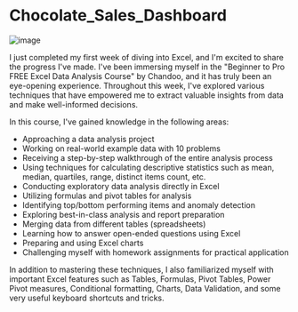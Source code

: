 # Chocolate_Sales_Dashboard
![image](https://github.com/user-attachments/assets/6b88aacf-3d4c-4dc7-bc3e-86b2ed1962f3)

I just completed my first week of diving into Excel, and I'm excited to share the progress I've made. I've been immersing myself in the "Beginner to Pro FREE Excel Data Analysis Course" by Chandoo, and it has truly been an eye-opening experience. Throughout this week, I've explored various techniques that have empowered me to extract valuable insights from data and make well-informed decisions.

In this course, I've gained knowledge in the following areas:
- Approaching a data analysis project
- Working on real-world example data with 10 problems
- Receiving a step-by-step walkthrough of the entire analysis process
- Using techniques for calculating descriptive statistics such as mean, median, quartiles, range, distinct items count, etc.
- Conducting exploratory data analysis directly in Excel
- Utilizing formulas and pivot tables for analysis
- Identifying top/bottom performing items and anomaly detection
- Exploring best-in-class analysis and report preparation
- Merging data from different tables (spreadsheets)
- Learning how to answer open-ended questions using Excel
- Preparing and using Excel charts
- Challenging myself with homework assignments for practical application

In addition to mastering these techniques, I also familiarized myself with important Excel features such as Tables, Formulas, Pivot Tables, Power Pivot measures, Conditional formatting, Charts, Data Validation, and some very useful keyboard shortcuts and tricks.

